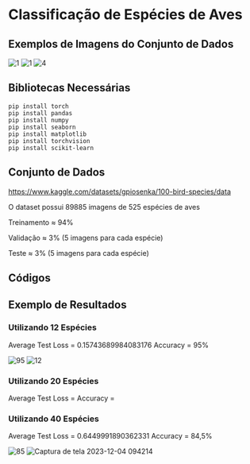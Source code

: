 # Classificação de Espécies de Aves


## Exemplos de Imagens do Conjunto de Dados

![1](https://github.com/NataschaPalhares/INF721_Projeto_Final/assets/88913342/91c7b9d0-20df-4b0c-b9fc-ac3392ea385e)
![1](https://github.com/NataschaPalhares/INF721_Projeto_Final/assets/88913342/176fa069-803c-4b35-a10e-b1d5851ad801)
![4](https://github.com/NataschaPalhares/INF721_Projeto_Final/assets/88913342/a0dffa27-4694-4ef2-aed6-c0be25849f2b)


## Bibliotecas Necessárias

```
pip install torch
pip install pandas
pip install numpy
pip install seaborn
pip install matplotlib
pip install torchvision
pip install scikit-learn
```

## Conjunto de Dados

https://www.kaggle.com/datasets/gpiosenka/100-bird-species/data

O dataset possui 89885 imagens de 525 espécies de aves

Treinamento ≈ 94%   

Validação ≈ 3%  (5 imagens para cada espécie)

Teste ≈ 3% (5 imagens para cada espécie)


## Códigos



## Exemplo de Resultados

### Utilizando 12 Espécies


Average Test Loss = 0.15743689984083176
Accuracy = 95%

![95](https://github.com/NataschaPalhares/INF721_Projeto_Final/assets/88913342/15bf750b-7182-42a6-8f8f-0a1d0291f225)
![12](https://github.com/NataschaPalhares/INF721_Projeto_Final/assets/88913342/8cf0092b-90fa-44ca-a12e-fa2e7d98a8e1)


### Utilizando 20 Espécies

Average Test Loss = 
Accuracy =

### Utilizando 40 Espécies

Average Test Loss = 0.6449991890362331
Accuracy = 84,5%

![85](https://github.com/NataschaPalhares/INF721_Projeto_Final/assets/88913342/5f745724-a6c5-4313-bfe8-ee06ed696355)
![Captura de tela 2023-12-04 094214](https://github.com/NataschaPalhares/INF721_Projeto_Final/assets/88913342/da10b956-7b43-43c4-9835-ba4c989c3276)


